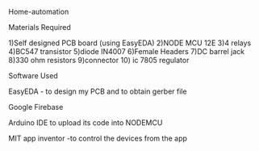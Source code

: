  Home-automation
 
 Materials Required
 
 1)Self designed PCB board (using EasyEDA)
 2)NODE MCU 12E
 3)4 relays
 4)BC547 transistor
 5)diode IN4007
 6)Female Headers
 7)DC barrel jack
 8)330 ohm resistors
 9)connector
 10) ic 7805 regulator
 
 Software Used
 
 EasyEDA - to design my PCB and to obtain gerber file      
  
  Google Firebase
 
 Arduino IDE to upload its code into NODEMCU
 
 MIT app inventor -to control the devices from the app
 
 
